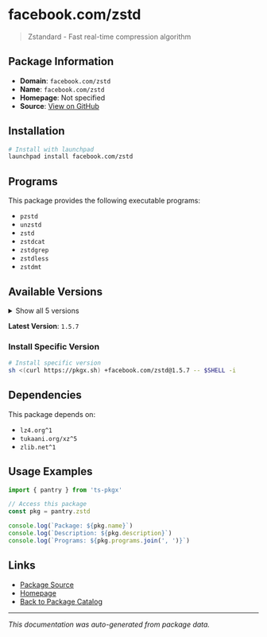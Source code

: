 # facebook.com/zstd

> Zstandard - Fast real-time compression algorithm

## Package Information

- **Domain**: `facebook.com/zstd`
- **Name**: `facebook.com/zstd`
- **Homepage**: Not specified
- **Source**: [View on GitHub](https://github.com/pkgxdev/pantry/tree/main/projects/facebook.com/zstd/package.yml)

## Installation

```bash
# Install with launchpad
launchpad install facebook.com/zstd
```

## Programs

This package provides the following executable programs:

- `pzstd`
- `unzstd`
- `zstd`
- `zstdcat`
- `zstdgrep`
- `zstdless`
- `zstdmt`

## Available Versions

<details>
<summary>Show all 5 versions</summary>

- `1.5.7`, `1.5.6`, `1.5.5`, `1.5.4`, `1.5.2`

</details>

**Latest Version**: `1.5.7`

### Install Specific Version

```bash
# Install specific version
sh <(curl https://pkgx.sh) +facebook.com/zstd@1.5.7 -- $SHELL -i
```

## Dependencies

This package depends on:

- `lz4.org^1`
- `tukaani.org/xz^5`
- `zlib.net^1`

## Usage Examples

```typescript
import { pantry } from 'ts-pkgx'

// Access this package
const pkg = pantry.zstd

console.log(`Package: ${pkg.name}`)
console.log(`Description: ${pkg.description}`)
console.log(`Programs: ${pkg.programs.join(', ')}`)
```

## Links

- [Package Source](https://github.com/pkgxdev/pantry/tree/main/projects/facebook.com/zstd/package.yml)
- [Homepage](#)
- [Back to Package Catalog](../../package-catalog.md)

---

*This documentation was auto-generated from package data.*
